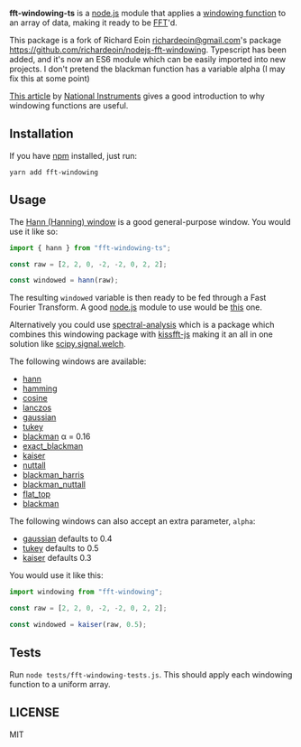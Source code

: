 **fft-windowing-ts** is a [node.js](http://nodejs.org/) module that applies a [windowing function](http://en.wikipedia.org/wiki/Window_function) to an array of data, making it ready to be [FFT](http://en.wikipedia.org/wiki/Fast_Fourier_transform)'d.

This package is a fork of Richard Eoin <richardeoin@gmail.com>'s package https://github.com/richardeoin/nodejs-fft-windowing. Typescript has been added, and it's now an ES6 module which can be easily imported into new projects. I don't pretend the blackman function has a variable alpha (I may fix this at some point)

[This article](http://www.ni.com/white-paper/4844/en) by [National Instruments](http://uk.ni.com/) gives a good introduction to why windowing functions are useful.

## Installation

If you have [npm](https://npmjs.org/) installed, just run:

```
yarn add fft-windowing
```

## Usage

The [Hann (Hanning) window](http://en.wikipedia.org/wiki/Window_function#Hann_.28Hanning.29_window) is a good general-purpose window. You would use it like so:

```ts
import { hann } from "fft-windowing-ts";

const raw = [2, 2, 0, -2, -2, 0, 2, 2];

const windowed = hann(raw);
```

The resulting `windowed` variable is then ready to be fed through a Fast Fourier Transform. A good [node.js](http://nodejs.org/) module to use would be [this](https://npmjs.org/package/fft) one.

Alternatively you could use [spectral-analysis](https://github.com/eleven-i/spectral-analysis) which is a package which combines this windowing package with [kissfft-js](https://www.npmjs.com/package/kissfft-js) making it an all in one solution like [scipy.signal.welch](https://docs.scipy.org/doc/scipy/reference/generated/scipy.signal.welch.html).

The following windows are available:

- [hann](http://en.wikipedia.org/wiki/Window_function#Hann_.28Hanning.29_window)
- [hamming](http://en.wikipedia.org/wiki/Window_function#Hamming_window)
- [cosine](http://en.wikipedia.org/wiki/Window_function#Cosine_window)
- [lanczos](http://en.wikipedia.org/wiki/Window_function#Lanczos_window)
- [gaussian](http://en.wikipedia.org/wiki/Window_function#Gaussian_windows)
- [tukey](http://en.wikipedia.org/wiki/Window_function#Tukey_window)
- [blackman](http://en.wikipedia.org/wiki/Window_function#Blackman_windows) α = 0.16
- [exact_blackman](http://en.wikipedia.org/wiki/Window_function#Blackman_windows)
- [kaiser](http://en.wikipedia.org/wiki/Window_function#Kaiser_windows)
- [nuttall](http://en.wikipedia.org/wiki/Window_function#Nuttall_window.2C_continuous_first_derivative)
- [blackman_harris](http://en.wikipedia.org/wiki/Window_function#Blackman.E2.80.93Harris_window)
- [blackman_nuttall](http://en.wikipedia.org/wiki/Window_function#Blackman.E2.80.93Nuttall_window)
- [flat_top](http://en.wikipedia.org/wiki/Window_function#Flat_top_window)
- [blackman](http://en.wikipedia.org/wiki/Window_function#Blackman_windows)

The following windows can also accept an extra parameter, `alpha`:

- [gaussian](http://en.wikipedia.org/wiki/Window_function#Gaussian_windows) defaults to 0.4
- [tukey](http://en.wikipedia.org/wiki/Window_function#Tukey_window) defaults to 0.5
- [kaiser](http://en.wikipedia.org/wiki/Window_function#Kaiser_windows) defaults 0.3

You would use it like this:

```javascript
import windowing from "fft-windowing";

const raw = [2, 2, 0, -2, -2, 0, 2, 2];

const windowed = kaiser(raw, 0.5);
```

## Tests

Run `node tests/fft-windowing-tests.js`. This should apply each windowing function to a uniform array.

## LICENSE

MIT
